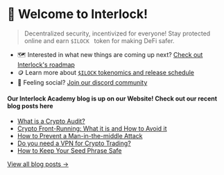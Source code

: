 # 👋 Welcome to Interlock!

> Decentralized security, incentivized for everyone! Stay protected online and earn ``$ILOCK `` token for making DeFi safer.

* 🗺️ Interested in what new things are coming up next? [Check out Interlock's roadmap](https://docs.interlock.network/#roadmap)
* 🪙 Learn more about [`$ILOCK` tokenomics and release schedule](https://www.interlock.network/post/introducing-ilock-cybersecurity-token)
* 🦩 Feeling social? [Join our discord community](https://bit.ly/intldiscord)

#### Our Interlock Academy blog is up on our Website! Check out our recent blog posts here

- [What is a Crypto Audit?](https://www.interlock.network/post/what-is-a-crypto-audit)
- [Crypto Front-Running: What it is and How to Avoid it](https://www.interlock.network/post/crypto-front-running-what-it-is-and-how-to-avoid-it)
- [How to Prevent a Man-in-the-middle Attack](https://www.interlock.network/post/how-to-prevent-a-man-in-the-middle-attack)
- [Do you need a VPN for Crypto Trading?](https://www.interlock.network/post/crypto-and-vpn-do-you-need-a-vpn-for-crypto-trading)
- [How to Keep Your Seed Phrase Safe](https://www.interlock.network/post/how-to-keep-your-seed-phrase-safe) 



[View all blog posts &rarr;](https://www.interlock.network/blogs)
